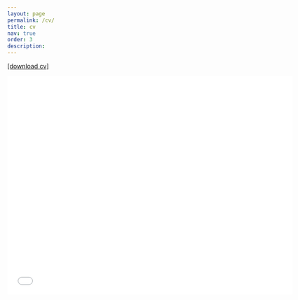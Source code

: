 ```yaml
---
layout: page
permalink: /cv/
title: cv
nav: true
order: 3
description:
---
```

<a href="/assets/pdf/cv.pdf"  target="_blank"> [download cv]</a>

<embed src="/assets/pdf/cv.pdf" type="application/pdf" width="650px" height="500px" />